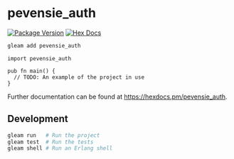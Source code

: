 # pevensie_auth

[![Package Version](https://img.shields.io/hexpm/v/pevensie_auth)](https://hex.pm/packages/pevensie_auth)
[![Hex Docs](https://img.shields.io/badge/hex-docs-ffaff3)](https://hexdocs.pm/pevensie_auth/)

```sh
gleam add pevensie_auth
```
```gleam
import pevensie_auth

pub fn main() {
  // TODO: An example of the project in use
}
```

Further documentation can be found at <https://hexdocs.pm/pevensie_auth>.

## Development

```sh
gleam run   # Run the project
gleam test  # Run the tests
gleam shell # Run an Erlang shell
```
